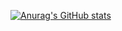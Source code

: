 

<!---
kevinpryan/kevinpryan is a ✨ special ✨ repository because its `README.md` (this file) appears on your GitHub profile.
You can click the Preview link to take a look at your changes.
--->
[![Anurag's GitHub stats](https://github-readme-stats-git-masterrstaa-rickstaa.vercel.app/api?username=kevinpryan)](https://github.com/anuraghazra/github-readme-stats)

